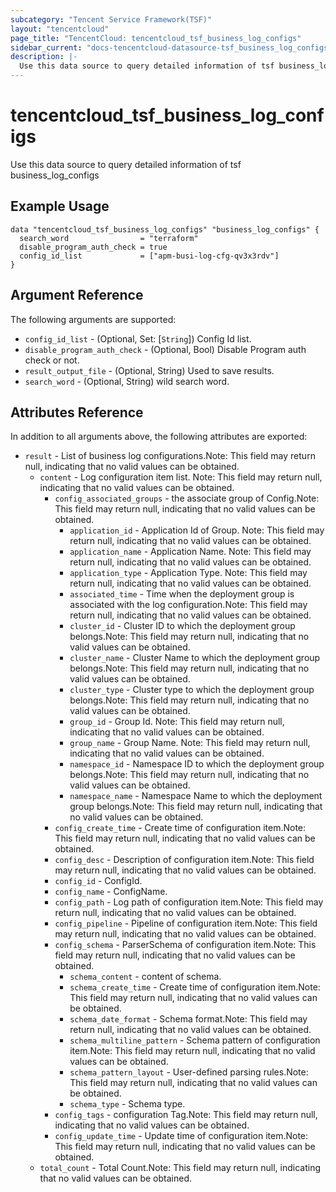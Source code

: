 ```yaml
---
subcategory: "Tencent Service Framework(TSF)"
layout: "tencentcloud"
page_title: "TencentCloud: tencentcloud_tsf_business_log_configs"
sidebar_current: "docs-tencentcloud-datasource-tsf_business_log_configs"
description: |-
  Use this data source to query detailed information of tsf business_log_configs
---
```


# tencentcloud_tsf_business_log_configs

Use this data source to query detailed information of tsf business_log_configs

## Example Usage

```hcl
data "tencentcloud_tsf_business_log_configs" "business_log_configs" {
  search_word                = "terraform"
  disable_program_auth_check = true
  config_id_list             = ["apm-busi-log-cfg-qv3x3rdv"]
}
```

## Argument Reference

The following arguments are supported:

* `config_id_list` - (Optional, Set: [`String`]) Config Id list.
* `disable_program_auth_check` - (Optional, Bool) Disable Program auth check or not.
* `result_output_file` - (Optional, String) Used to save results.
* `search_word` - (Optional, String) wild search word.

## Attributes Reference

In addition to all arguments above, the following attributes are exported:

* `result` - List of business log configurations.Note: This field may return null, indicating that no valid values can be obtained.
  * `content` - Log configuration item list. Note: This field may return null, indicating that no valid values can be obtained.
    * `config_associated_groups` - the associate group of Config.Note: This field may return null, indicating that no valid values can be obtained.
      * `application_id` - Application Id of Group. Note: This field may return null, indicating that no valid values can be obtained.
      * `application_name` - Application Name. Note: This field may return null, indicating that no valid values can be obtained.
      * `application_type` - Application Type. Note: This field may return null, indicating that no valid values can be obtained.
      * `associated_time` - Time when the deployment group is associated with the log configuration.Note: This field may return null, indicating that no valid values can be obtained.
      * `cluster_id` - Cluster ID to which the deployment group belongs.Note: This field may return null, indicating that no valid values can be obtained.
      * `cluster_name` - Cluster Name to which the deployment group belongs.Note: This field may return null, indicating that no valid values can be obtained.
      * `cluster_type` - Cluster type to which the deployment group belongs.Note: This field may return null, indicating that no valid values can be obtained.
      * `group_id` - Group Id. Note: This field may return null, indicating that no valid values can be obtained.
      * `group_name` - Group Name. Note: This field may return null, indicating that no valid values can be obtained.
      * `namespace_id` - Namespace ID to which the deployment group belongs.Note: This field may return null, indicating that no valid values can be obtained.
      * `namespace_name` - Namespace Name to which the deployment group belongs.Note: This field may return null, indicating that no valid values can be obtained.
    * `config_create_time` - Create time of configuration item.Note: This field may return null, indicating that no valid values can be obtained.
    * `config_desc` - Description of configuration item.Note: This field may return null, indicating that no valid values can be obtained.
    * `config_id` - ConfigId.
    * `config_name` - ConfigName.
    * `config_path` - Log path of configuration item.Note: This field may return null, indicating that no valid values can be obtained.
    * `config_pipeline` - Pipeline of configuration item.Note: This field may return null, indicating that no valid values can be obtained.
    * `config_schema` - ParserSchema of configuration item.Note: This field may return null, indicating that no valid values can be obtained.
      * `schema_content` - content of schema.
      * `schema_create_time` - Create time of configuration item.Note: This field may return null, indicating that no valid values can be obtained.
      * `schema_date_format` - Schema format.Note: This field may return null, indicating that no valid values can be obtained.
      * `schema_multiline_pattern` - Schema pattern of configuration item.Note: This field may return null, indicating that no valid values can be obtained.
      * `schema_pattern_layout` - User-defined parsing rules.Note: This field may return null, indicating that no valid values can be obtained.
      * `schema_type` - Schema type.
    * `config_tags` - configuration Tag.Note: This field may return null, indicating that no valid values can be obtained.
    * `config_update_time` - Update time of configuration item.Note: This field may return null, indicating that no valid values can be obtained.
  * `total_count` - Total Count.Note: This field may return null, indicating that no valid values can be obtained.



